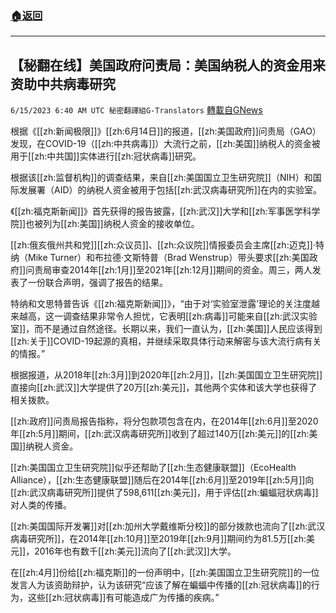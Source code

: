 ###  [:house:返回](README.md)
---


## 【秘翻在线】美国政府问责局：美国纳税人的资金用来资助中共病毒研究
`6/15/2023 6:40 AM UTC 秘密翻譯組G-Translators` [轉載自GNews](https://gnews.org/articles/1385002)

根据《[[zh:新闻极限]]》[[zh:6月14日]]的报道，[[zh:美国政府]]问责局（GAO）发现，在COVID-19（[[zh:中共病毒]]）大流行之前，[[zh:美国]]纳税人的资金被用于[[zh:中共国]]实体进行[[zh:冠状病毒]]研究。

根据该[[zh:监督机构]]的调查结果，来自[[zh:美国国立卫生研究院]]（NIH）和国际发展署（AID）的纳税人资金被用于包括[[zh:武汉病毒研究所]]在内的实验室。

《[[zh:福克斯新闻]]》首先获得的报告披露，[[zh:武汉]]大学和[[zh:军事医学科学院]]也被列为[[zh:美国]]纳税人资金的接收单位。

[[zh:俄亥俄州共和党]][[zh:众议员]]、[[zh:众议院]]情报委员会主席[[zh:迈克]]·特纳（Mike Turner）和布拉德·文斯特普（Brad Wenstrup）带头要求[[zh:美国政府]]问责局审查2014年[[zh:1月]]至2021年[[zh:12月]]期间的资金。周三，两人发表了一份联合声明，强调了报告的结果。

特纳和文思特普告诉《[[zh:福克斯新闻]]》，“由于对‘实验室泄露’理论的关注度越来越高，这一调查结果非常令人担忧，它表明[[zh:病毒]]可能来自[[zh:武汉实验室]]，而不是通过自然途径。长期以来，我们一直认为，[[zh:美国]]人民应该得到[[zh:关于]]COVID-19起源的真相，并继续采取具体行动来解密与该大流行病有关的情报。”

根据报道，从2018年[[zh:3月]]到2020年[[zh:2月]]，[[zh:美国国立卫生研究院]]直接向[[zh:武汉]]大学提供了20万[[zh:美元]]，其他两个实体和该大学也获得了相关拨款。

[[zh:政府]]问责局报告指称，将分包款项包含在内，在2014年[[zh:6月]]至2020年[[zh:5月]]期间，[[zh:武汉病毒研究所]]收到了超过140万[[zh:美元]]的[[zh:美国]]纳税人资金。

[[zh:美国国立卫生研究院]]似乎还帮助了[[zh:生态健康联盟]]（EcoHealth Alliance），[[zh:生态健康联盟]]随后在2014年[[zh:6月]]至2019年[[zh:5月]]向[[zh:武汉病毒研究所]]提供了598,611[[zh:美元]]，用于评估[[zh:蝙蝠冠状病毒]]对人类的传播。

[[zh:美国国际开发署]]对[[zh:加州大学戴维斯分校]]的部分拨款也流向了[[zh:武汉病毒研究所]]，在2014年[[zh:10月]]至2019年[[zh:9月]]期间约为81.5万[[zh:美元]]，2016年也有数千[[zh:美元]]流向了[[zh:武汉]]大学。

在[[zh:4月]]份给[[zh:福克斯]]的一份声明中，[[zh:美国国立卫生研究院]]的一位发言人为该资助辩护，认为该研究“应该了解在蝙蝠中传播的[[zh:冠状病毒]]的行为，这些[[zh:冠状病毒]]有可能造成广为传播的疾病。”
